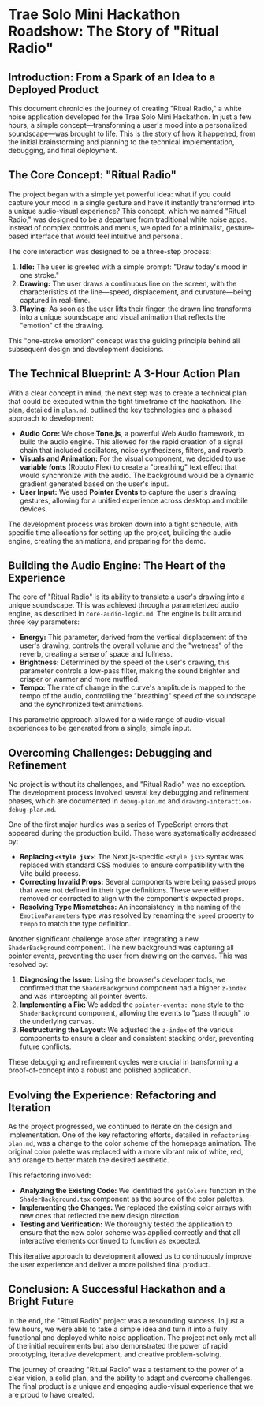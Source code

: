 # Trae Solo Mini Hackathon Roadshow: The Story of "Ritual Radio"

## Introduction: From a Spark of an Idea to a Deployed Product

This document chronicles the journey of creating "Ritual Radio," a white noise application developed for the Trae Solo Mini Hackathon. In just a few hours, a simple concept—transforming a user's mood into a personalized soundscape—was brought to life. This is the story of how it happened, from the initial brainstorming and planning to the technical implementation, debugging, and final deployment.

## The Core Concept: "Ritual Radio"

The project began with a simple yet powerful idea: what if you could capture your mood in a single gesture and have it instantly transformed into a unique audio-visual experience? This concept, which we named "Ritual Radio," was designed to be a departure from traditional white noise apps. Instead of complex controls and menus, we opted for a minimalist, gesture-based interface that would feel intuitive and personal.

The core interaction was designed to be a three-step process:

1.  **Idle:** The user is greeted with a simple prompt: "Draw today's mood in one stroke."
2.  **Drawing:** The user draws a continuous line on the screen, with the characteristics of the line—speed, displacement, and curvature—being captured in real-time.
3.  **Playing:** As soon as the user lifts their finger, the drawn line transforms into a unique soundscape and visual animation that reflects the "emotion" of the drawing.

This "one-stroke emotion" concept was the guiding principle behind all subsequent design and development decisions.

## The Technical Blueprint: A 3-Hour Action Plan

With a clear concept in mind, the next step was to create a technical plan that could be executed within the tight timeframe of the hackathon. The plan, detailed in `plan.md`, outlined the key technologies and a phased approach to development:

*   **Audio Core:** We chose **Tone.js**, a powerful Web Audio framework, to build the audio engine. This allowed for the rapid creation of a signal chain that included oscillators, noise synthesizers, filters, and reverb.
*   **Visuals and Animation:** For the visual component, we decided to use **variable fonts** (Roboto Flex) to create a "breathing" text effect that would synchronize with the audio. The background would be a dynamic gradient generated based on the user's input.
*   **User Input:** We used **Pointer Events** to capture the user's drawing gestures, allowing for a unified experience across desktop and mobile devices.

The development process was broken down into a tight schedule, with specific time allocations for setting up the project, building the audio engine, creating the animations, and preparing for the demo.

## Building the Audio Engine: The Heart of the Experience

The core of "Ritual Radio" is its ability to translate a user's drawing into a unique soundscape. This was achieved through a parameterized audio engine, as described in `core-audio-logic.md`. The engine is built around three key parameters:

*   **Energy:** This parameter, derived from the vertical displacement of the user's drawing, controls the overall volume and the "wetness" of the reverb, creating a sense of space and fullness.
*   **Brightness:** Determined by the speed of the user's drawing, this parameter controls a low-pass filter, making the sound brighter and crisper or warmer and more muffled.
*   **Tempo:** The rate of change in the curve's amplitude is mapped to the tempo of the audio, controlling the "breathing" speed of the soundscape and the synchronized text animations.

This parametric approach allowed for a wide range of audio-visual experiences to be generated from a single, simple input.

## Overcoming Challenges: Debugging and Refinement

No project is without its challenges, and "Ritual Radio" was no exception. The development process involved several key debugging and refinement phases, which are documented in `debug-plan.md` and `drawing-interaction-debug-plan.md`.

One of the first major hurdles was a series of TypeScript errors that appeared during the production build. These were systematically addressed by:

*   **Replacing `<style jsx>`:** The Next.js-specific `<style jsx>` syntax was replaced with standard CSS modules to ensure compatibility with the Vite build process.
*   **Correcting Invalid Props:** Several components were being passed props that were not defined in their type definitions. These were either removed or corrected to align with the component's expected props.
*   **Resolving Type Mismatches:** An inconsistency in the naming of the `EmotionParameters` type was resolved by renaming the `speed` property to `tempo` to match the type definition.

Another significant challenge arose after integrating a new `ShaderBackground` component. The new background was capturing all pointer events, preventing the user from drawing on the canvas. This was resolved by:

1.  **Diagnosing the Issue:** Using the browser's developer tools, we confirmed that the `ShaderBackground` component had a higher `z-index` and was intercepting all pointer events.
2.  **Implementing a Fix:** We added the `pointer-events: none` style to the `ShaderBackground` component, allowing the events to "pass through" to the underlying canvas.
3.  **Restructuring the Layout:** We adjusted the `z-index` of the various components to ensure a clear and consistent stacking order, preventing future conflicts.

These debugging and refinement cycles were crucial in transforming a proof-of-concept into a robust and polished application.

## Evolving the Experience: Refactoring and Iteration

As the project progressed, we continued to iterate on the design and implementation. One of the key refactoring efforts, detailed in `refactoring-plan.md`, was a change to the color scheme of the homepage animation. The original color palette was replaced with a more vibrant mix of white, red, and orange to better match the desired aesthetic.

This refactoring involved:

*   **Analyzing the Existing Code:** We identified the `getColors` function in the `ShaderBackground.tsx` component as the source of the color palettes.
*   **Implementing the Changes:** We replaced the existing color arrays with new ones that reflected the new design direction.
*   **Testing and Verification:** We thoroughly tested the application to ensure that the new color scheme was applied correctly and that all interactive elements continued to function as expected.

This iterative approach to development allowed us to continuously improve the user experience and deliver a more polished final product.

## Conclusion: A Successful Hackathon and a Bright Future

In the end, the "Ritual Radio" project was a resounding success. In just a few hours, we were able to take a simple idea and turn it into a fully functional and deployed white noise application. The project not only met all of the initial requirements but also demonstrated the power of rapid prototyping, iterative development, and creative problem-solving.

The journey of creating "Ritual Radio" was a testament to the power of a clear vision, a solid plan, and the ability to adapt and overcome challenges. The final product is a unique and engaging audio-visual experience that we are proud to have created.